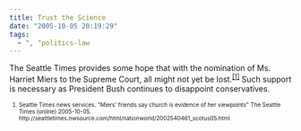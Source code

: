 ```yaml
---
title: Trust the Science
date: "2005-10-05 20:19:29"
tags:
  - ", "politics-law
---
```

<p>The Seattle Times provides some hope that with the nomination of Ms. Harriet Miers to the Supreme Court, all might not yet be lost.<sup><a href="http://seattletimes.nwsource.com/html/nationworld/2002540461_scotus05.html">[1]</a></sup> Such support is necessary as President Bush continues to disappoint conservatives.</p>  <font size="-2"> <ol> <li>Seattle Times news services.  "Miers' friends say church is evidence of her viewpoints" The Seattle Times (online) 2005-10-05. http://seattletimes.nwsource.com/html/nationworld/2002540461_scotus05.html </li> </ol> </font>

